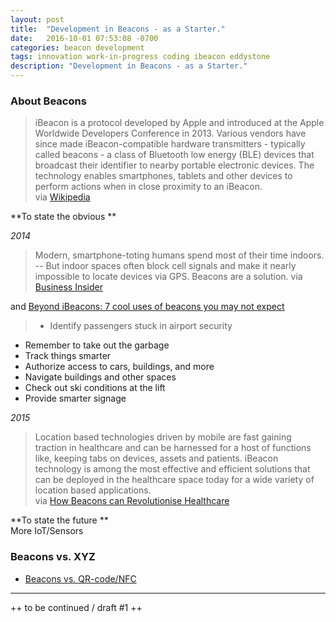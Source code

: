 ```yaml
---
layout: post
title:  "Development in Beacons - as a Starter."
date:   2016-10-01 07:53:08 -0700
categories: beacon development 
tags: innovation work-in-progress coding ibeacon eddystone 
description: "Development in Beacons - as a Starter."
---
```


### About Beacons  
> iBeacon is a protocol developed by Apple and introduced at the Apple Worldwide Developers Conference in 2013. Various vendors have since made iBeacon-compatible hardware transmitters - typically called beacons - a class of Bluetooth low energy (BLE) devices that broadcast their identifier to nearby portable electronic devices. The technology enables smartphones, tablets and other devices to perform actions when in close proximity to an iBeacon.  
via [Wikipedia](http://tiny.cc/8d0efy)<!--more-->

**To state the obvious **  

_2014_  

> Modern, smartphone-toting humans spend most of their time indoors. -- But indoor spaces often block cell signals and make it nearly impossible to locate devices via GPS. Beacons are a solution. 
via [Business Insider](http://tiny.cc/mh0efy)

and [Beyond iBeacons: 7 cool uses of beacons you may not expect](http://www.infoworld.com/article/2606357/mobile-technology/160948-7-cool-uses-of-beacons-you-may-not-expect.html)

> * Identify passengers stuck in airport security
* Remember to take out the garbage
* Track things smarter
* Authorize access to cars, buildings, and more
* Navigate buildings and other spaces
* Check out ski conditions at the lift
* Provide smarter signage

_2015_  

> Location based technologies driven by mobile are fast gaining traction in healthcare and can be harnessed for a host of functions like, keeping tabs on devices, assets and patients. iBeacon technology is among the most effective and efficient solutions that can be deployed in the healthcare space today for a wide variety of location based applications.  
via [How Beacons can Revolutionise Healthcare](http://sumo.ly/kFmh)

**To state the future **  
More IoT/Sensors


### Beacons vs. XYZ

* [Beacons vs. QR-code/NFC](http://www.smartinfobroker.com/index.php/en/basics/beacons-vs-qr-code-nfc)

_____
++ to be continued / draft #1 ++
